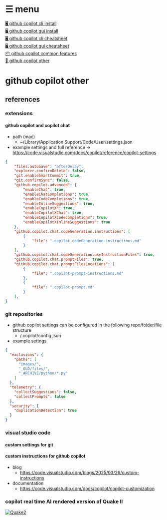 # ☰ menu

[🖥️ github copilot cli install](0-1-github-copilot-cli-install.md)  
[🖥 github copilot gui install](0-2-github-copilot-gui-install.md)  
[🖥️ github copilot cli cheatsheet](1-1-github-copilot-cli-cheatsheet.md)  
[🖥 github copilot gui cheatsheet](1-2-github-copilot-gui-cheatsheet.md)  
[📦 github copilot common features](1-3-github-copilot-common.md)  
[🎯 github copilot other](2-1-github-copilot-other.md)

# github copilot other

## references

### extensions

#### github copilot and copilot chat

- path (mac)
  - ~/Library/Application Support/Code/User/settings.json
- example settings and full reference -> https://code.visualstudio.com/docs/copilot/reference/copilot-settings
```json
{
    "files.autoSave": "afterDelay",
    "explorer.confirmDelete": false,
    "git.enableSmartCommit": true,
    "git.confirmSync": false,
    "github.copilot.advanced": {
        "enableChat": true,
        "enableChatCompletions": true,
        "enableCodeCompletions": true,
        "enableInlineSuggestions": true,
        "enableCopilotX": true,
        "enableCopilotXChat": true,
        "enableCopilotXCodeCompletions": true,
        "enableCopilotXInlineSuggestions": true
    },
    "github.copilot.chat.codeGeneration.instructions": [
        {
            "file": ".copilot-codeGeneration-instructions.md"
        }       
    ],
    "github.copilot.chat.codeGeneration.useInstructionFiles": true,
    "github.copilot.chat.promptFiles": true,
    "github.copilot.chat.promptFilesLocations": [
        {
            "file": ".copilot-prompt-instructions.md"
        },
        {
            "file": ".copilot-prompt.md"
        }
    ],
}
```  

### git repositories

- github copilot settings can be configured in the following repo/folder/file structure
  - <REPO>/.copilot/config.json
- example settngs
```json
{
  "exclusions": {
    "paths": [
      "images/",
      "_OLD/files/",
      "_ARCHIVE/python/*.py"
    ]
  },
  "telemetry": {
    "collectSuggestions": false,
    "collectPrompts": false
  },
  "security": {
    "duplicationDetection": true
  }
}
```

### visual studio code

#### custom settings for git

#### custom instructions for github copilot

- blog
  - https://code.visualstudio.com/blogs/2025/03/26/custom-instructions 
- documentation
  - https://code.visualstudio.com/docs/copilot/copilot-customization

### copilot real time AI rendered version of Quake II 

[![Quake2](https://upload.wikimedia.org/wikipedia/en/b/b5/Quake2box.jpg)](https://copilot.microsoft.com/wham "Click to play a real-time AI-rendered version of Quake II in your browser using Microsoft WHAMM")

